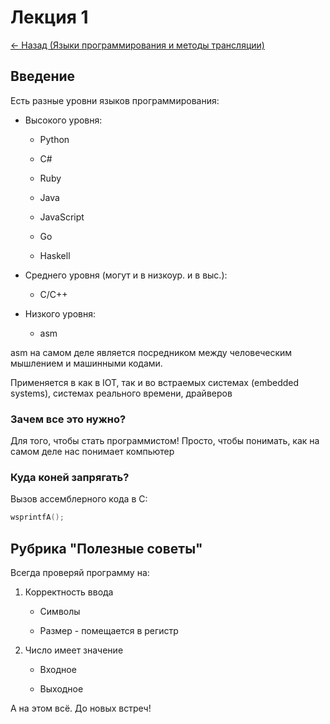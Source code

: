 # Лекция 1

[<- Назад (Языки программирования и методы трансляции)](https://github.com/boorlakov/zettelkasten/blob/main/university/proglangs/README.md)

## Введение

Есть разные уровни языков программирования:

- Высокого уровня:

  - Python

  - C#
  
  - Ruby

  - Java

  - JavaScript

  - Go

  - Haskell

- Среднего уровня (могут и в низкоур. и в выс.):

  - С/С++

- Низкого уровня:

  - asm

asm на самом деле является посредником между человеческим мышлением и машинными кодами.

Применяется в как в IOT, так и во встраемых системах (embedded systems), системах реального времени, драйверов

### Зачем все это нужно?

Для того, чтобы стать программистом! Просто, чтобы понимать, как на самом деле нас понимает компьютер

### Куда коней запрягать?

Вызов ассемблерного кода в C:

```cpp
wsprintfA();
```

## Рубрика "Полезные советы"

Всегда проверяй программу на:

1. Корректность ввода

    - Символы

    - Размер - помещается в регистр

2. Число имеет значение

    - Входное

    - Выходное

А на этом всё. До новых встреч!

